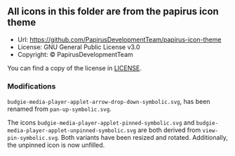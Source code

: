 ## All icons in this folder are from the papirus icon theme

- Url: https://github.com/PapirusDevelopmentTeam/papirus-icon-theme
- License: GNU General Public License v3.0
- Copyright: © PapirusDevelopmentTeam

You can find a copy of the license in [LICENSE](./../LICENSE).

### Modifications
`budgie-media-player-applet-arrow-drop-down-symbolic.svg`, 
has been renamed from `pan-up-symbolic.svg`.

The icons `budgie-media-player-applet-pinned-symbolic.svg` and `budgie-media-player-applet-unpinned-symbolic.svg` 
are both derived from `view-pin-symbolic.svg`. Both variants have been resized and rotated. 
Additionally, the unpinned icon is now unfilled.
